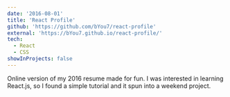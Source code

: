 ```yaml
---
date: '2016-08-01'
title: 'React Profile'
github: 'https://github.com/bYou7/react-profile'
external: 'https://bYou7.github.io/react-profile/'
tech:
  - React
  - CSS
showInProjects: false
---
```


Online version of my 2016 resume made for fun. I was interested in learning React.js, so I found a simple tutorial and it spun into a weekend project.
